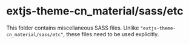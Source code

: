 # extjs-theme-cn_material/sass/etc

This folder contains miscellaneous SASS files. Unlike `"extjs-theme-cn_material/sass/etc"`, these files
need to be used explicitly.
